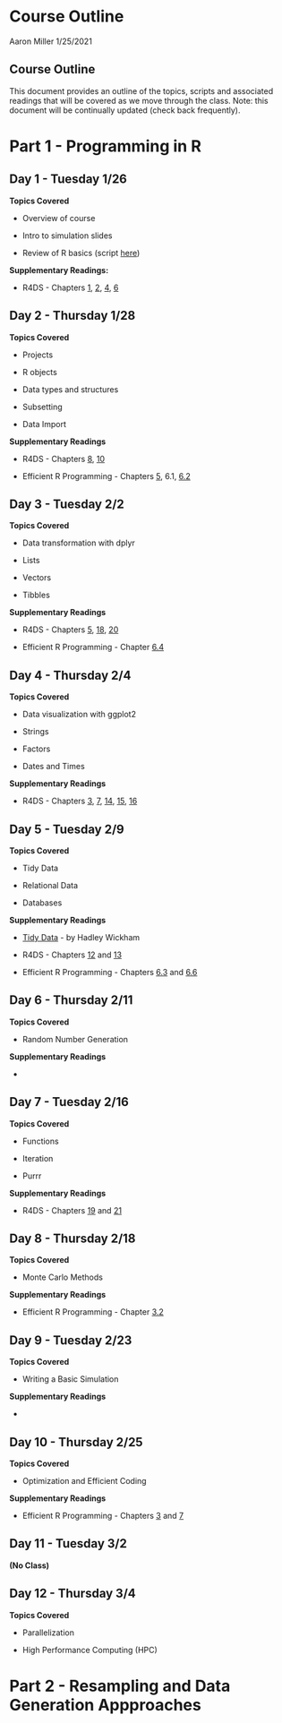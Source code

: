 Course Outline
================
Aaron Miller
1/25/2021

## Course Outline

This document provides an outline of the topics, scripts and associated
readings that will be covered as we move through the class. Note: this
document will be continually updated (check back frequently).

# Part 1 - Programming in R

## Day 1 - Tuesday 1/26

**Topics Covered**

-   Overview of course

-   Intro to simulation slides

-   Review of R basics (script
    [here](https://github.com/aarmiller/SimEpi/blob/main/in_class_scripts/basics.R))

**Supplementary Readings:**

-   R4DS - Chapters [1](https://r4ds.had.co.nz/introduction.html),
    [2](https://r4ds.had.co.nz/explore-intro.html),
    [4](https://r4ds.had.co.nz/workflow-basics.html),
    [6](https://r4ds.had.co.nz/workflow-scripts.html)

## Day 2 - Thursday 1/28

**Topics Covered**

-   Projects

-   R objects

-   Data types and structures

-   Subsetting

-   Data Import

**Supplementary Readings**

-   R4DS - Chapters [8](https://r4ds.had.co.nz/workflow-projects.html),
    [10](https://r4ds.had.co.nz/tibbles.html)

-   Efficient R Programming - Chapters
    [5](https://csgillespie.github.io/efficientR/input-output.html),
    6.1,
    [6.2](https://csgillespie.github.io/efficientR/data-carpentry.html#efficient-data-frames-with-tibble)

## Day 3 - Tuesday 2/2

**Topics Covered**

-   Data transformation with dplyr

-   Lists

-   Vectors

-   Tibbles

**Supplementary Readings**

-   R4DS - Chapters [5](https://r4ds.had.co.nz/transform.html),
    [18](https://r4ds.had.co.nz/pipes.html),
    [20](https://r4ds.had.co.nz/vectors.html)

-   Efficient R Programming - Chapter
    [6.4](https://csgillespie.github.io/efficientR/data-carpentry.html#dplyr)

## Day 4 - Thursday 2/4

**Topics Covered**

-   Data visualization with ggplot2

-   Strings

-   Factors

-   Dates and Times

**Supplementary Readings**

-   R4DS - Chapters [3](https://r4ds.had.co.nz/data-visualisation.html),
    [7](https://r4ds.had.co.nz/exploratory-data-analysis.html),
    [14](https://r4ds.had.co.nz/strings.html),
    [15](https://r4ds.had.co.nz/factors.html),
    [16](https://r4ds.had.co.nz/dates-and-times.html)

## Day 5 - Tuesday 2/9

**Topics Covered**

-   Tidy Data

-   Relational Data

-   Databases

**Supplementary Readings**

-   [Tidy Data](https://www.jstatsoft.org/article/view/v059i10) - by
    Hadley Wickham

-   R4DS - Chapters [12](https://r4ds.had.co.nz/tidy-data.html) and
    [13](https://r4ds.had.co.nz/relational-data.html)

-   Efficient R Programming - Chapters
    [6.3](https://csgillespie.github.io/efficientR/data-carpentry.html#tidying-data-with-tidyr-and-regular-expressions)
    and
    [6.6](https://csgillespie.github.io/efficientR/data-carpentry.html#working-with-databases)

## Day 6 - Thursday 2/11

**Topics Covered**

-   Random Number Generation

**Supplementary Readings**

-   

## Day 7 - Tuesday 2/16

**Topics Covered**

-   Functions

-   Iteration

-   Purrr

**Supplementary Readings**

-   R4DS - Chapters [19](https://r4ds.had.co.nz/functions.html) and
    [21](https://r4ds.had.co.nz/iteration.html)

## Day 8 - Thursday 2/18

**Topics Covered**

-   Monte Carlo Methods

**Supplementary Readings**

-   Efficient R Programming - Chapter
    [3.2](https://csgillespie.github.io/efficientR/programming.html#general)

## Day 9 - Tuesday 2/23

**Topics Covered**

-   Writing a Basic Simulation

**Supplementary Readings**

-   

## Day 10 - Thursday 2/25

**Topics Covered**

-   Optimization and Efficient Coding

**Supplementary Readings**

-   Efficient R Programming - Chapters
    [3](https://csgillespie.github.io/efficientR/programming.html#general)
    and [7](https://csgillespie.github.io/efficientR/performance.html)

## Day 11 - Tuesday 3/2

**(No Class)**

## Day 12 - Thursday 3/4

**Topics Covered**

-   Parallelization

-   High Performance Computing (HPC)

# Part 2 - Resampling and Data Generation Appproaches
